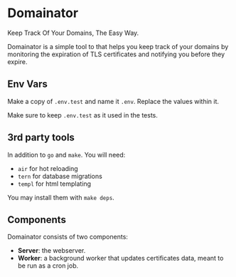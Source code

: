 # Domainator

Keep Track Of Your Domains, The Easy Way.

Domainator is a simple tool to that helps you keep track of your domains by monitoring the expiration of TLS certificates and notifying you before they expire.

## Env Vars

Make a copy of `.env.test` and name it `.env`. Replace the values within it.

Make sure to keep `.env.test` as it used in the tests.

## 3rd party tools

In addition to `go` and `make`. You will need:

- `air` for hot reloading
- `tern` for database migrations
- `templ` for html templating

You may install them with `make deps`.

## Components

Domainator consists of two components:
- **Server**: the webserver.
- **Worker**: a background worker that updates certificates data, meant to be run as a cron job.
